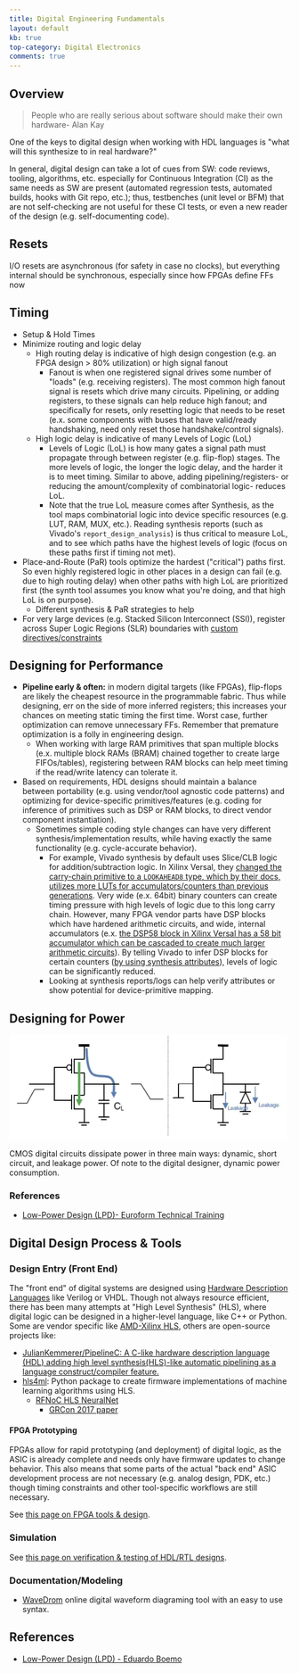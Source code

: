 ```yaml
---
title: Digital Engineering Fundamentals
layout: default
kb: true
top-category: Digital Electronics
comments: true
---
```


## Overview

> People who are really serious about software should make their own hardware- Alan Kay

One of the keys to digital design when working with HDL languages is "what will this synthesize to in real hardware?"

In general, digital design can take a lot of cues from SW: code reviews, tooling, algorithms, etc. especially for Continuous Integration (CI) as the same needs as SW are present (automated regression tests, automated builds, hooks with Git repo, etc.); thus, testbenches (unit level or BFM) that are not self-checking are not useful for these CI tests, or even a new reader of the design (e.g. self-documenting code).

## Resets

I/O resets are asynchronous (for safety in case no clocks), but everything internal should be synchronous, especially since how FPGAs define FFs now





## Timing

* Setup & Hold Times
* Minimize routing and logic delay
  - High routing delay is indicative of high design congestion (e.g. an FPGA design > 80% utilization) or high signal fanout
    + Fanout is when one registered signal drives some number of "loads" (e.g. receiving registers). The most common high fanout signal is resets which drive many circuits. Pipelining, or adding registers, to these signals can help reduce high fanout; and specifically for resets, only resetting logic that needs to be reset (e.x. some components with buses that have valid/ready handshaking, need only reset those handshake/control signals).
  - High logic delay is indicative of many Levels of Logic (LoL)
    + Levels of Logic (LoL) is how many gates a signal path must propagate through between register (e.g. flip-flop) stages. The more levels of logic, the longer the logic delay, and the harder it is to meet timing. Similar to above, adding pipelining/registers- or reducing the amount/complexity of combinatorial logic- reduces LoL.
    + Note that the true LoL measure comes after Synthesis, as the tool maps combinatorial logic into device specific resources (e.g. LUT, RAM, MUX, etc.). Reading synthesis reports (such as Vivado's `report_design_analysis`) is thus critical to measure LoL, and to see which paths have the highest levels of logic (focus on these paths first if timing not met).
* Place-and-Route (PaR) tools optimize the hardest ("critical") paths first. So even highly registered logic in other places in a design can fail (e.g. due to high routing delay) when other paths with high LoL are prioritized first (the synth tool assumes you know what you're doing, and that high LoL is on purpose).
  - Different synthesis & PaR strategies to help
* For very large devices (e.g. Stacked Silicon Interconnect (SSI)), register across Super Logic Regions (SLR) boundaries with [custom directives/constraints](https://www.xilinx.com/publications/events/developer-forum/2018-frankfurt/timing-closure-tips-and-tricks.pdf)






## Designing for Performance

- **Pipeline early & often:** in modern digital targets (like FPGAs), flip-flops are likely the cheapest resource in the programmable fabric. Thus while designing, err on the side of more inferred registers; this increases your chances on meeting static timing the first time. Worst case, further optimization can remove unnecessary FFs. Remember that  premature optimization is a folly in engineering design.
  + When working with large RAM primitives that span multiple blocks (e.x. multiple block RAMs (BRAM) chained together to create large FIFOs/tables), registering between RAM blocks can help meet timing if the read/write latency can tolerate it.
- Based on requirements, HDL designs should maintain a balance between portability (e.g. using vendor/tool agnostic code patterns) and optimizing for device-specific primitives/features (e.g. coding for inference of primitives such as DSP or RAM blocks, to direct vendor component instantiation).
  + Sometimes simple coding style changes can have very different synthesis/implementation results, while having exactly the same functionality (e.g. cycle-accurate behavior). 
    * For example, Vivado synthesis by default uses Slice/CLB logic for addition/subtraction logic. In Xilinx Versal, they [changed the carry-chain primitive to a `LOOKAHEAD8` type, which by their docs, utilizes more LUTs for accumulators/counters than previous generations](https://www.xilinx.com/content/dam/xilinx/support/documents/sw_manuals/xilinx2020_1/ug1273-versal-acap-design.pdf#page=70). Very wide (e.x. 64bit) binary counters can create timing pressure with high levels of logic due to this long carry chain. However, many FPGA vendor parts have DSP blocks which have hardened arithmetic circuits, and wide, internal accumulators (e.x. [the DSP58 block in Xilinx Versal has a 58 bit accumulator which can be cascaded to create much larger arithmetic circuits](https://docs.xilinx.com/r/en-US/am004-versal-dsp-engine/DSP58-Architecture)). By telling Vivado to infer DSP blocks for certain counters ([by using synthesis attributes](https://docs.xilinx.com/api/khub/documents/4JeDC1EhFUthUXDz8CF50w/content?Ft-Calling-App=ft%2Fturnkey-portal&Ft-Calling-App-Version=4.0.9&filename=ug901-vivado-synthesis.pdf#G4.369351)), levels of logic can be significantly reduced.
    * Looking at synthesis reports/logs can help verify attributes or show potential for device-primitive mapping.



## Designing for Power

![CMOS Power Dissipation](./cmos_power.png)

CMOS digital circuits dissipate power in three main ways: dynamic, short circuit, and leakage power. Of note to the digital designer, dynamic power consumption.

### References

* [Low-Power Design (LPD)- Euroform Technical Training](https://www.eurasip.org/Seminars/EURASIPLowPowerSeminar_talk1.pdf)


## Digital Design Process & Tools

### Design Entry (Front End)

The "front end" of digital systems are designed using [Hardware Description Languages](./hdl.html) like Verilog or VHDL. Though not always resource efficient, there has been many attempts at "High Level Synthesis" (HLS), where digital logic can be designed in a higher-level language, like C++ or Python. Some are vendor specific like [AMD-Xilinx HLS](https://www.xilinx.com/products/design-tools/vitis/vitis-hls.html), others are open-source projects like:
* [JulianKemmerer/PipelineC: A C-like hardware description language (HDL) adding high level synthesis(HLS)-like automatic pipelining as a language construct/compiler feature.](https://github.com/JulianKemmerer/PipelineC)
* [hls4ml](https://fastmachinelearning.org/hls4ml/): Python package to create firmware implementations of machine learning algorithms using HLS.
  + [RFNoC HLS NeuralNet](https://github.com/Xilinx/RFNoC-HLS-NeuralNet)
    - [GRCon 2017 paper](https://www.gnuradio.org/grcon/grcon17/presentations/rfnoc_neural_network_library_using_vivado_hls/EJ-Kreinar-RFNoC-Neural-Network-Library.pdf)

#### FPGA Prototyping

FPGAs allow for rapid prototyping (and deployment) of digital logic, as the ASIC is already complete and needs only have firmware updates to change behavior. This also means that some parts of the actual "back end" ASIC development process are not necessary (e.g. analog design, PDK, etc.) though timing constraints and other tool-specific workflows are still necessary.

See [this page on FPGA tools & design](./fpga.html).


### Simulation

See [this page on verification & testing of HDL/RTL designs](./rtl_verif.html).

### Documentation/Modeling

- [WaveDrom](https://wavedrom.com/editor.html) online digital waveform diagraming tool with an easy to use syntax.



## References

* [Low-Power Design (LPD) - Eduardo Boemo](https://www.eurasip.org/Seminars/EURASIPLowPowerSeminar_talk1.pdf)

